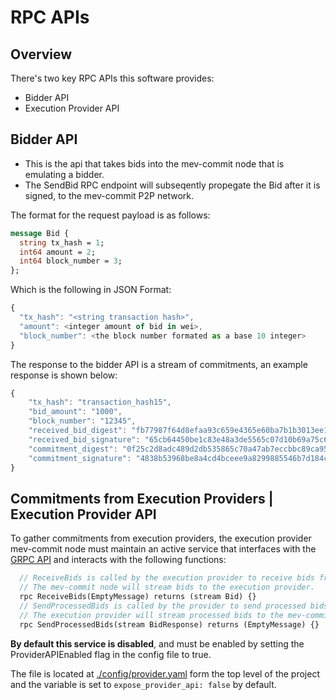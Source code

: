 # RPC APIs

## Overview
There's two key RPC APIs this software provides:
- Bidder API
- Execution Provider API

## Bidder API
- This is the api that takes bids into the mev-commit node that is emulating a bidder. 
- The SendBid RPC endpoint will subseqently propegate the Bid after it is signed, to the mev-commit P2P network.

The format for the request payload is as follows:

```protobuf
message Bid {
  string tx_hash = 1;
  int64 amount = 2;
  int64 block_number = 3;
};
```

Which is the following in JSON Format:
```javascript
{
  "tx_hash": "<string transaction hash>",
  "amount": <integer amount of bid in wei>,
  "block_number": <the block number formated as a base 10 integer>
}
```

The response to the bidder API is a stream of commitments, an example response is shown below:
```javascript
{
    "tx_hash": "transaction_hash15",
    "bid_amount": "1000",
    "block_number": "12345",
    "received_bid_digest": "fb77987f64d8efaa93c659e4365e60ba7b1b3013ee12b4c988e3dbd87b76109d",
    "received_bid_signature": "65cb64450be1c83e48a3de5565c07d10b69a75c6c463af01ffb20849e777861a3fd07e1415c83f31f1e05cc7b430b4073faf988b3b0a469148e02ccba9fd6d9901",
    "commitment_digest": "0f25c2d8adc489d2db535865c70a47ab7eccbbc89ca95b705547c38811712111",
    "commitment_signature": "4838b53968be8a4cd4bceee9a8299885546b7d184cfe6390dcb8afd37fec3c1b08f0ce03935afce5b11b9f425434a4b22d01cb4d4dd5f4e5894c699302dbb3ad01"
}
```


## Commitments from Execution Providers | Execution Provider API
To gather commitments from execution providers, the execution provider mev-commit node must maintain an active service that interfaces with the [GRPC API](https://github.com/primevprotocol/mev-commit/blob/main/rpc/providerapi/v1/providerapi.proto) and interacts with the following functions:

```protobuf
  // ReceiveBids is called by the execution provider to receive bids from the mev-commit node.
  // The mev-commit node will stream bids to the execution provider.
  rpc ReceiveBids(EmptyMessage) returns (stream Bid) {}
  // SendProcessedBids is called by the provider to send processed bids to the mev-commit node.
  // The execution provider will stream processed bids to the mev-commit node.
  rpc SendProcessedBids(stream BidResponse) returns (EmptyMessage) {}

```

**By default this service is disabled**, and must be enabled by setting the ProviderAPIEnabled flag in the config file to true.

The file is located at [./config/provider.yaml](../../config/provider.yml) form the top level of the project and the variable is set to `expose_provider_api: false` by default.

